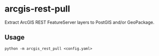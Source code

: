 # arcgis-rest-pull

Extract ArcGIS REST FeatureServer layers to PostGIS and/or GeoPackage.

## Usage

    python -m arcgis_rest_pull <config.yaml> 